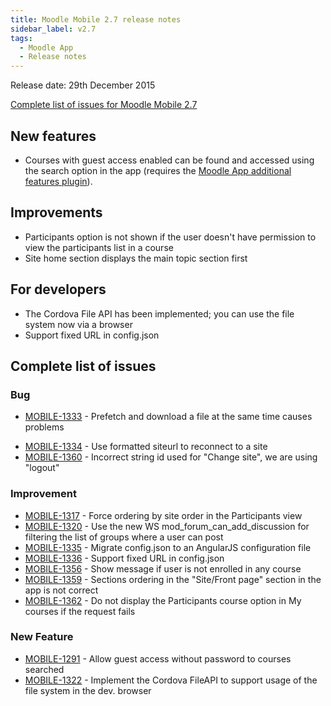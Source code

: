 ```yaml
---
title: Moodle Mobile 2.7 release notes
sidebar_label: v2.7
tags:
  - Moodle App
  - Release notes
---
```


Release date: 29th December 2015

[Complete list of issues for Moodle Mobile 2.7](https://tracker.moodle.org/jira/secure/ReleaseNote.jspa?projectId=10070&version=15151)

## New features

- Courses with guest access enabled can be found and accessed using the search option in the app (requires the [Moodle App additional features plugin](https://moodle.org/plugins/view/local_mobile)).

## Improvements

- Participants option is not shown if the user doesn't have permission to view the participants list in a course
- Site home section displays the main topic section first

## For developers

- The Cordova File API has been implemented; you can use the file system now via a browser
- Support fixed URL in config.json

## Complete list of issues

### Bug

- [MOBILE-1333](https://tracker.moodle.org/browse/MOBILE-1333) - Prefetch and download a file at the same time causes problems
<!-- cspell:disable-next-line -->
- [MOBILE-1334](https://tracker.moodle.org/browse/MOBILE-1334) - Use formatted siteurl to reconnect to a site
- [MOBILE-1360](https://tracker.moodle.org/browse/MOBILE-1360) - Incorrect string id used for "Change site", we are using "logout"

### Improvement

- [MOBILE-1317](https://tracker.moodle.org/browse/MOBILE-1317) - Force ordering by site order in the Participants view
- [MOBILE-1320](https://tracker.moodle.org/browse/MOBILE-1320) - Use the new WS mod_forum_can_add_discussion for filtering the list of groups where a user can post
- [MOBILE-1335](https://tracker.moodle.org/browse/MOBILE-1335) - Migrate config.json to an AngularJS configuration file
- [MOBILE-1336](https://tracker.moodle.org/browse/MOBILE-1336) - Support fixed URL in config.json
- [MOBILE-1356](https://tracker.moodle.org/browse/MOBILE-1356) - Show message if user is not enrolled in any course
- [MOBILE-1359](https://tracker.moodle.org/browse/MOBILE-1359) - Sections ordering in the "Site/Front page" section in the app is not correct
- [MOBILE-1362](https://tracker.moodle.org/browse/MOBILE-1362) - Do not display the Participants course option in My courses if the request fails

### New Feature

- [MOBILE-1291](https://tracker.moodle.org/browse/MOBILE-1291) - Allow guest access without password to courses searched
- [MOBILE-1322](https://tracker.moodle.org/browse/MOBILE-1322) - Implement the Cordova FileAPI to support usage of the file system in the dev. browser
